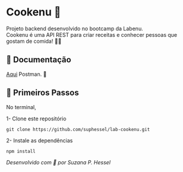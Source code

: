 # Cookenu :shallow_pan_of_food:	

Projeto backend desenvolvido no bootcamp da Labenu. \
Cookenu é uma API REST para criar receitas e conhecer pessoas que gostam de comida! :woman_cook:	

<a id="documentacao"></a>
## 📙	Documentação
[Aqui](https://documenter.getpostman.com/view/13247023/TzCV3QDM) Postman. 🍊

<a id="passos"></a>
## :rocket:	Primeiros Passos

No terminal,

1- Clone este repositório
```
git clone https://github.com/suphessel/lab-cookenu.git
```
2- Instale as dependências
```
npm install
```

*Desenvolvido com :sparkling_heart:	por Suzana P. Hessel*
